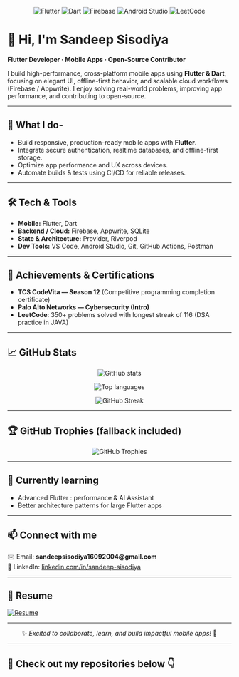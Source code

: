<!-- ==================== -->
<!--  Sandeep's Profile  -->
<!-- ==================== -->

<p align="center">
  <img src="https://img.shields.io/badge/Flutter-02569B?style=for-the-badge&logo=flutter&logoColor=white" alt="Flutter" />
  <img src="https://img.shields.io/badge/Dart-0175C2?style=for-the-badge&logo=dart&logoColor=white" alt="Dart" />
  <img src="https://img.shields.io/badge/Firebase-FFCA28?style=for-the-badge&logo=firebase&logoColor=black" alt="Firebase" />
  <img src="https://img.shields.io/badge/AndroidStudio-3DDC84?style=for-the-badge&logo=android&logoColor=white" alt="Android Studio" />
  <img src="https://img.shields.io/badge/LeetCode-FFA116?style=for-the-badge&logo=leetcode&logoColor=white" alt="LeetCode" />

</p>

# 👋 Hi, I'm **Sandeep Sisodiya**

**Flutter Developer · Mobile Apps · Open-Source Contributor**

I build high-performance, cross-platform mobile apps using **Flutter & Dart**, focusing on elegant UI, offline-first behavior, and scalable cloud workflows (Firebase / Appwrite). I enjoy solving real-world problems, improving app performance, and contributing to open-source.

---

## 🔭 What I do-
- Build responsive, production-ready mobile apps with **Flutter**.  
- Integrate secure authentication, realtime databases, and offline-first storage.  
- Optimize app performance and UX across devices.  
- Automate builds & tests using CI/CD for reliable releases.

---

## 🛠️ Tech & Tools
- **Mobile:** Flutter, Dart  
- **Backend / Cloud:** Firebase, Appwrite, SQLite  
- **State & Architecture:** Provider, Riverpod
- **Dev Tools:** VS Code, Android Studio, Git, GitHub Actions, Postman

---


## 🏅 Achievements & Certifications
- **TCS CodeVita — Season 12** (Competitive programming completion certificate)  
- **Palo Alto Networks — Cybersecurity (Intro)**  
- **LeetCode**: 350+ problems solved with longest streak of 116 (DSA practice in JAVA)  

---

## 📈 GitHub Stats

<p align="center">
  <img src="https://github-readme-stats.vercel.app/api?username=Sandeep-Sisodiya&show_icons=true&theme=radical" alt="GitHub stats" />
</p>

<p align="center">
  <img src="https://github-readme-stats.vercel.app/api/top-langs/?username=Sandeep-Sisodiya&layout=compact&theme=radical" alt="Top languages" />
</p>

<p align="center">
  <img src="https://github-readme-streak-stats.herokuapp.com/?user=Sandeep-Sisodiya&theme=radical" alt="GitHub Streak" />
</p>

---

## 🏆 GitHub Trophies (fallback included)
<p align="center">
  <!-- Primary trophies widget (third-party service) -->
  <img src="https://github-profile-trophy.vercel.app/?username=Sandeep-Sisodiya&theme=radical&no-frame=true&row=1&column=6" alt="GitHub Trophies" />
  
---

## 🌱 Currently learning
- Advanced Flutter :  performance & AI Assistant 
- Better architecture patterns for large Flutter apps

---

## 📫 Connect with me
<p>
  ✉️ Email: <strong>sandeepsisodiya16092004@gmail.com</strong><br/>
  🔗 LinkedIn: <a href="https://www.linkedin.com/in/sandeep-sisodiya-830114298/">linkedin.com/in/sandeep-sisodiya</a><br/>
</p>

---
## 📄 Resume  

<a href="https://drive.google.com/file/d/15ghAOgl-L5aOI1cSMQ8mxyfHtVcf2tj5/view?usp=sharing" target="_blank">
  <img src="https://img.shields.io/badge/Resume-0A66C2?style=for-the-badge&logo=google-drive&logoColor=white" alt="Resume" />
</a>

---


<p align="center">✨ <em>Excited to collaborate, learn, and build impactful mobile apps!</em> 🚀</p>

---

## 🚀 Check out my repositories below 👇
